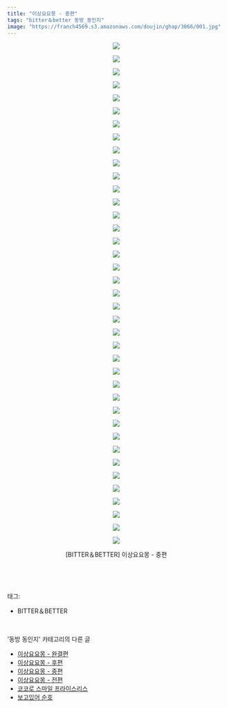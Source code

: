 ```yaml
---
title: "이상요요몽 - 중편"
tags: "bitter＆better 동방_동인지"
image: "https://franch4569.s3.amazonaws.com/doujin/ghap/3066/001.jpg"
---
```

<div class="article">
<p style="text-align: center; clear: none; float: none;"><img src="{{ site.imgserver2 }}/ghap/3066/001.jpg"/></p>
<p style="text-align: center; clear: none; float: none;"><img src="{{ site.imgserver2 }}/ghap/3066/002.jpg"/></p>
<p style="text-align: center; clear: none; float: none;"><img src="{{ site.imgserver2 }}/ghap/3066/003.jpg"/></p>
<p style="text-align: center; clear: none; float: none;"><img src="{{ site.imgserver2 }}/ghap/3066/004.jpg"/></p>
<p style="text-align: center; clear: none; float: none;"><img src="{{ site.imgserver2 }}/ghap/3066/005.jpg"/></p>
<p style="text-align: center; clear: none; float: none;"><img src="{{ site.imgserver2 }}/ghap/3066/006.jpg"/></p>
<p style="text-align: center; clear: none; float: none;"><img src="{{ site.imgserver2 }}/ghap/3066/007.jpg"/></p>
<p style="text-align: center; clear: none; float: none;"><img src="{{ site.imgserver2 }}/ghap/3066/008.jpg"/></p>
<p style="text-align: center; clear: none; float: none;"><img src="{{ site.imgserver2 }}/ghap/3066/009.jpg"/></p>
<p style="text-align: center; clear: none; float: none;"><img src="{{ site.imgserver2 }}/ghap/3066/010.jpg"/></p>
<p style="text-align: center; clear: none; float: none;"><img src="{{ site.imgserver2 }}/ghap/3066/011.jpg"/></p>
<p style="text-align: center; clear: none; float: none;"><img src="{{ site.imgserver2 }}/ghap/3066/012.jpg"/></p>
<p style="text-align: center; clear: none; float: none;"><img src="{{ site.imgserver2 }}/ghap/3066/013.jpg"/></p>
<p style="text-align: center; clear: none; float: none;"><img src="{{ site.imgserver2 }}/ghap/3066/014.jpg"/></p>
<p style="text-align: center; clear: none; float: none;"><img src="{{ site.imgserver2 }}/ghap/3066/015.jpg"/></p>
<p style="text-align: center; clear: none; float: none;"><img src="{{ site.imgserver2 }}/ghap/3066/016.jpg"/></p>
<p style="text-align: center; clear: none; float: none;"><img src="{{ site.imgserver2 }}/ghap/3066/017.jpg"/></p>
<p style="text-align: center; clear: none; float: none;"><img src="{{ site.imgserver2 }}/ghap/3066/018.jpg"/></p>
<p style="text-align: center; clear: none; float: none;"><img src="{{ site.imgserver2 }}/ghap/3066/019.jpg"/></p>
<p style="text-align: center; clear: none; float: none;"><img src="{{ site.imgserver2 }}/ghap/3066/020.jpg"/></p>
<p style="text-align: center; clear: none; float: none;"><img src="{{ site.imgserver2 }}/ghap/3066/021.jpg"/></p>
<p style="text-align: center; clear: none; float: none;"><img src="{{ site.imgserver2 }}/ghap/3066/022.jpg"/></p>
<p style="text-align: center; clear: none; float: none;"><img src="{{ site.imgserver2 }}/ghap/3066/023.jpg"/></p>
<p style="text-align: center; clear: none; float: none;"><img src="{{ site.imgserver2 }}/ghap/3066/024.jpg"/></p>
<p style="text-align: center; clear: none; float: none;"><img src="{{ site.imgserver2 }}/ghap/3066/025.jpg"/></p>
<p style="text-align: center; clear: none; float: none;"><img src="{{ site.imgserver2 }}/ghap/3066/026.jpg"/></p>
<p style="text-align: center; clear: none; float: none;"><img src="{{ site.imgserver2 }}/ghap/3066/027.jpg"/></p>
<p style="text-align: center; clear: none; float: none;"><img src="{{ site.imgserver2 }}/ghap/3066/028.jpg"/></p>
<p style="text-align: center; clear: none; float: none;"><img src="{{ site.imgserver2 }}/ghap/3066/029.jpg"/></p>
<p style="text-align: center; clear: none; float: none;"><img src="{{ site.imgserver2 }}/ghap/3066/030.jpg"/></p>
<p style="text-align: center; clear: none; float: none;"><img src="{{ site.imgserver2 }}/ghap/3066/031.jpg"/></p>
<p style="text-align: center; clear: none; float: none;"><img src="{{ site.imgserver2 }}/ghap/3066/032.jpg"/></p>
<p style="text-align: center; clear: none; float: none;"><img src="{{ site.imgserver2 }}/ghap/3066/033.jpg"/></p>
<p style="text-align: center; clear: none; float: none;"><img src="{{ site.imgserver2 }}/ghap/3066/034.jpg"/></p>
<p style="text-align: center; clear: none; float: none;"><img src="{{ site.imgserver2 }}/ghap/3066/035.jpg"/></p>
<p style="text-align: center; clear: none; float: none;"><img src="{{ site.imgserver2 }}/ghap/3066/036.jpg"/></p>
<p style="text-align: center; clear: none; float: none;"><img src="{{ site.imgserver2 }}/ghap/3066/037.jpg"/></p>
<p style="text-align: center; clear: none; float: none;"><img src="{{ site.imgserver2 }}/ghap/3066/038.jpg"/></p>
<p style="text-align: center; clear: none; float: none;"><img src="{{ site.imgserver2 }}/ghap/3066/039.jpg"/></p>
<p style="text-align: center; clear: none; float: none;">[BITTER＆BETTER] 이상요요몽 - 중편</p>
<p><br/></p>
</div><br/>
<div class="tagTrail">
<p>태그: </p>
<ul>
<li>BITTER＆BETTER</li>
</ul>
</div><br/>
<div class="another">
<p>'동방 동인지' 카테고리의 다른 글</p>
<ul>
<li><a href="/ghap_3068">이상요요몽 - 완결편</a></li>
<li><a href="/ghap_3067">이상요요몽 - 후편</a></li>
<li><a href="/ghap_3066">이상요요몽 - 중편</a></li>
<li><a href="/ghap_3065">이상요요몽 - 전편</a></li>
<li><a href="/ghap_3064">코코로 스마일 프라이스리스</a></li>
<li><a href="/ghap_3063">보고있어 순호</a></li>
</ul>
</div><br/>
<div class="cb_module cb_fluid">
<div class="cb_wrt cb_profile">
</div><!-- commentList close -->
</div><br/>
